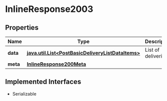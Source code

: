 

# InlineResponse2003


## Properties

Name | Type | Description | Notes
------------ | ------------- | ------------- | -------------
**data** | [**java.util.List&lt;PostBasicDeliveryListDataItems&gt;**](PostBasicDeliveryListDataItems.md) | List of deliveries. |  [optional]
**meta** | [**InlineResponse200Meta**](InlineResponse200Meta.md) |  |  [optional]


## Implemented Interfaces

* Serializable


